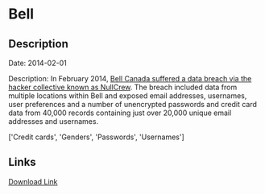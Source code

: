 # Bell

## Description

Date: 2014-02-01

Description:
In February 2014, <a href="http://news.softpedia.com/news/Hackers-Claim-to-Have-Breached-Bell-Canada-s-Systems-422952.shtml?utm_medium=twitter&utm_source=FredToadster" target="_blank" rel="noopener">Bell Canada suffered a data breach via the hacker collective known as NullCrew</a>. The breach included data from multiple locations within Bell and exposed email addresses, usernames, user preferences and a number of unencrypted passwords and credit card data from 40,000 records containing just over 20,000 unique email addresses and usernames.


['Credit cards', 'Genders', 'Passwords', 'Usernames']

## Links

[Download Link](https://link-to.net/1229997/890.8607606402134/dynamic/?r=YmVsbC5jYQ==)